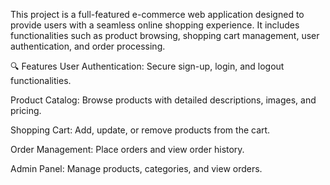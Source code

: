 This project is a full-featured e-commerce web application designed to provide users with a seamless online shopping experience. It includes functionalities such as product browsing, shopping cart management, user authentication, and order processing.

🔍 Features
User Authentication: Secure sign-up, login, and logout functionalities.

Product Catalog: Browse products with detailed descriptions, images, and pricing.

Shopping Cart: Add, update, or remove products from the cart.

Order Management: Place orders and view order history.

Admin Panel: Manage products, categories, and view orders.
